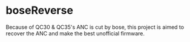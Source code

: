 # boseReverse
Because of QC30 &amp; QC35's ANC is cut by bose, this project is aimed to recover the ANC and make the best unofficial firmware. 
